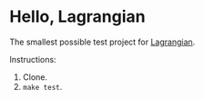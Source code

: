 # Hello, Lagrangian

The smallest possible test project for [Lagrangian](https://github.com/robrix/Lagrangian).

Instructions:

1. Clone.
2. `make test`.
